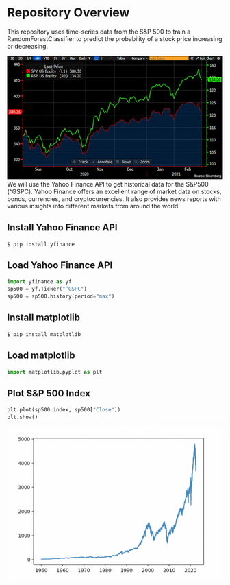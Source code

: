 # Repository Overview
This repository uses time-series data from the S&P 500 to train a RandomForestClassifier to predict the probability of a stock price increasing or decreasing. 

![S&P-500](images/s&p-logo.jpg)
We will use the Yahoo Finance API to get historical data for the S&P500 (^GSPC). Yahoo Finance offers an excellent range of market data on stocks, bonds, currencies, and cryptocurrencies. It also provides news reports with various insights into different markets from around the world

## Install Yahoo Finance API
```
$ pip install yfinance 
```

## Load Yahoo Finance API 
```python
import yfinance as yf
sp500 = yf.Ticker("^GSPC")
sp500 = sp500.history(period="max")
```

## Install matplotlib

```
$ pip install matplotlib
```

## Load matplotlib
```python
import matplotlib.pyplot as plt
```

## Plot S&P 500 Index
```python
plt.plot(sp500.index, sp500["Close"])
plt.show()
```

![S&P-Plot](images/s&p-plot.png)